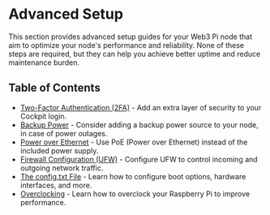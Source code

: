 # Advanced Setup

This section provides advanced setup guides for your Web3 Pi node that aim to optimize your node's performance and reliability. None of these steps are required, but they can help you achieve better uptime and reduce maintenance burden.

## Table of Contents

- [Two-Factor Authentication (2FA)](2fa.md) - Add an extra layer of security to your Cockpit login.
- [Backup Power](ups.md) - Consider adding a backup power source to your node, in case of power outages.
- [Power over Ethernet](poe.md) - Use PoE (Power over Ethernet) instead of the included power supply.
- [Firewall Configuration (UFW)](ufw.md) - Configure UFW to control incoming and outgoing network traffic.
- [The config.txt File](config.md) - Learn how to configure boot options, hardware interfaces, and more.
- [Overclocking](OC.md) - Learn how to overclock your Raspberry Pi to improve performance.
